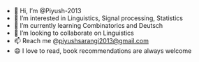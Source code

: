 - 👋 Hi, I’m @Piyush-2013
- 👀 I’m interested in Linguistics, Signal processing, Statistics
- 🌱 I’m currently learning Combinatorics and Deutsch
- 💞️ I’m looking to collaborate on Linguistics
- 📫 Reach me @piyushsarangi2013@gmail.com 
- 😄 I love to read, book recommendations are always welcome

<!---
Piyush-2013/Piyush-2013 is a ✨ special ✨ repository because its `README.md` (this file) appears on your GitHub profile.
You can click the Preview link to take a look at your changes.
--->
